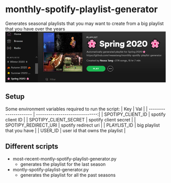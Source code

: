 # monthly-spotify-playlist-generator

Generates seasonal playlists that you may want to create from a big playlist that you have over the years
<img src="image.png" width="=20">


## Setup 
Some environment variables required to run the script:
| Key                   | Val                            | 
| --------------------- | ------------------------------:|
| SPOTIPY_CLIENT_ID     | spotify client ID              |
| SPOTIPY_CLIENT_SECRET | spotify client secret          |
| SPOTIPY_REDIRECT_URI  | spotify redirect uri           |
| PLAYLIST_ID           | big playlist that you have     |
| USER_ID               | user id that owns the playlist |


## Different scripts
* most-recent-montly-spotify-playlist-generator.py 
    * generates the playlist for the last season
* montly-spotify-playlist-generator.py 
    * generates the playlist for all the past seasons
   
